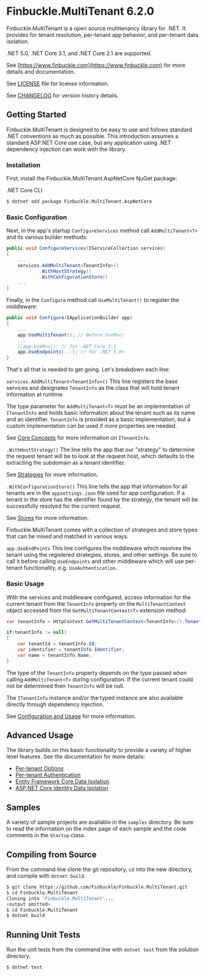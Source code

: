 # Finbuckle.MultiTenant 6.2.0

Finbuckle.MultiTenant is a open source multitenancy library for .NET.
It provides for tenant resolution, per-tenant app behavior, and per-tenant data isolation.

.NET 5.0, .NET Core 3.1, and .NET Core 2.1 are supported.

See [https://www.finbuckle.com](https://www.finbuckle.com) for more details and documentation.  

See [LICENSE](LICENSE) file for license information.

See [CHANGELOG](CHANGELOG.md) for version history details.

## Getting Started
Finbuckle.MultiTenant is designed to be easy to use and follows standard .NET conventions as much as possible. This introduction assumes a standard ASP.NET Core
use case, but any application using .NET dependency injection can work with the library.

### Installation

First, install the Finbuckle.MultiTenant.AspNetCore NuGet package:

.NET Core CLI
```bash
$ dotnet add package Finbuckle.MultiTenant.AspNetCore
```

### Basic Configuration

Next, in the app's startup `ConfigureServices` method call `AddMultiTenant<T>` and its various builder methods:

```cs
public void ConfigureServices(IServiceCollection services)
{
    ...
    services.AddMultiTenant<TenantInfo>()
            .WithHostStrategy()
            .WithConfigurationStore()
    ...
}
```

Finally, in the `Configure` method call `UseMultiTenant()` to register the middleware:

```cs
public void Configure(IApplicationBuilder app)
{
    ...
    app.UseMultiTenant(); // Before UseMvc!
    ...
    //app.UseMvc(); // for .NET Core 3.1
    app.UseEndpoints(...); // for .NET 5.0+
}
```

That's all that is needed to get going. Let's breakdown each line:

`services.AddMultiTenant<TenantInfo>()`
This line registers the base services and designates `TenantInfo` as the class that will hold tenant information at runtime.

The type parameter for `AddMultiTenant<T>` must be an implementation of `ITenantInfo` and holds basic information about the tenant such as its name and an identifier. `TenantInfo` is provided as a basic implementation, but a custom implementation can be used if more properties are needed.

See [Core Concepts](CoreConcepts) for more information on `ITenantInfo`.

`.WithHostStrategy()`
The line tells the app that our "strategy" to determine the request tenant will be to look at the request host, which defaults to the extracting the subdomain as a tenant identifier.

See [Strategies](Strategies) for more information.

`.WithConfigurationStore()`
This line tells the app that information for all tenants are in the `appsettings.json` file used for app configuration. If a tenant in the store has the identifier found by the strategy, the tenant will be successfully resolved for the current request.

See [Stores](Stores) for more information.

Finbuckle.MultiTenant comes with a collection of strategies and store types that can be mixed and matched in various ways.

`app.UseEndPoints`
This line configures the middleware which resolves the tenant using the registered strategies, stores, and other settings. Be sure to call it before calling `UseEndpoints` and other middleware which will use per-tenant functionality, e.g. `UseAuthentication`.

### Basic Usage

With the services and middleware configured, access information for the current tenant from the `TenantInfo` property on the `MultiTenantContext` object accessed from the `GetMultiTenantContext<T>` extension method:

```cs
var tenantInfo = HttpContext.GetMultiTenantContext<TenantInfo>().TenantInfo;

if(tenantInfo != null)
{
    var tenantId = tenantInfo.Id;
    var identifier = tenantInfo.Identifier;
    var name = tenantInfo.Name;
}
```

The type of the `TenantInfo` property depends on the type passed when calling `AddMultiTenant<T>` during configuration. If the current tenant could not be determined then `TenantInfo` will be null.

The `ITenantInfo` instance and/or the typed instance are also available directly through dependency injection.

See [Configuration and Usage](ConfigurationAndUsage) for more information.

## Advanced Usage

The library builds on this basic functionality to provide a variety of higher level features. See the documentation for more details:

* [Per-tenant Options](Options)
* [Per-tenant Authentication](Authentication)
* [Entity Framework Core Data Isolation](EFCore)
* [ASP.NET Core Identity Data Isolation](Identity)

## Samples

A variety of sample projects are available in the `samples` directory. Be sure to read the information on the index page of each sample and the code comments in the `Startup` class.

## Compiling from Source

From the command line clone the git repository, `cd` into the new directory, and compile with `dotnet build`.

```bash
$ git clone https://github.com/Finbuckle/Finbuckle.MultiTenant.git
$ cd Finbuckle.MultiTenant
Cloning into 'Finbuckle.MultiTenant'...
<output omitted>
$ cd Finbuckle.MultiTenant
$ dotnet build
```

## Running Unit Tests
Run the unit tests from the command line with `dotnet test` from the solution directory.

```bash
$ dotnet test
```